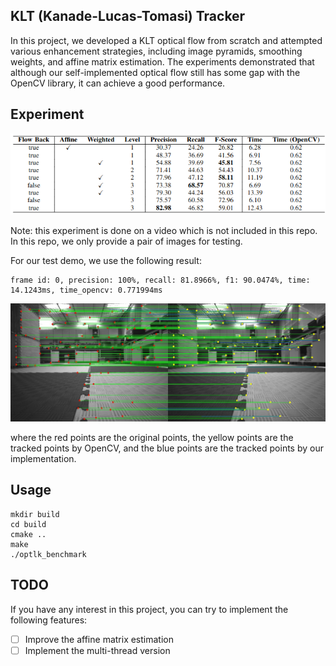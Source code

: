 ## KLT (Kanade-Lucas-Tomasi) Tracker
In this project, we developed a KLT optical flow from scratch and attempted various enhancement strategies, including image pyramids, smoothing weights, and affine matrix estimation. The experiments demonstrated that although our self-implemented optical flow still has some gap with the OpenCV library, it can achieve a good performance.

## Experiment
![Experiment](data/exp.png)

Note: this experiment is done on a video which is not included in this repo. In this repo, we only provide a pair of images for testing.

For our test demo, we use the following result:
```angular2html
frame id: 0, precision: 100%, recall: 81.8966%, f1: 90.0474%, time: 14.1243ms, time_opencv: 0.771994ms
```

![Experiment](data/demo.jpg)

where the red points are the original points, the yellow points are the tracked points by OpenCV, and the blue points are the tracked points by our implementation.
## Usage
```angular2html
mkdir build
cd build
cmake ..
make
./optlk_benchmark
```

## TODO
If you have any interest in this project, you can try to implement the following features:
- [ ] Improve the affine matrix estimation
- [ ] Implement the multi-thread version